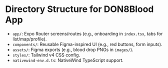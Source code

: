 # Directory Structure for DON8Blood App
- `app/`: Expo Router screens/routes (e.g., onboarding in `index.tsx`, tabs for list/map/profile).
- `components/`: Reusable Figma-inspired UI (e.g., red buttons, form inputs).
- `assets/`: Figma exports (e.g., blood drop PNGs in `images/`).
- `styles/`: Tailwind v4 CSS config.
- `nativewind-env.d.ts`: NativeWind TypeScript support.